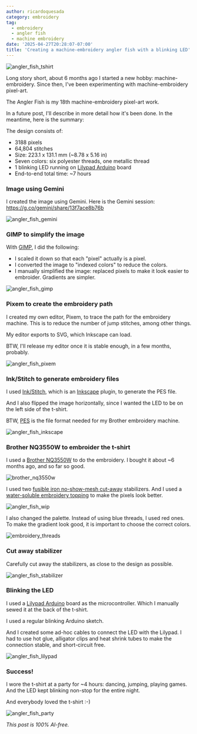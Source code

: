 ```yaml
---
author: ricardoquesada
category: embroidery
tag:
  - embroidery
  - angler fish
  - machine embroidery
date: '2025-04-27T20:28:07-07:00'
title: 'Creating a machine-embroidery angler fish with a blinking LED'
---
```


![angler_fish_tshirt](/images/angler_fish_tshirt.jpg)

Long story short, about 6 months ago I started a new hobby: machine-embroidery.
Since then, I've been experimenting with machine-embroidery pixel-art.

The Angler Fish is my 18th machine-embroidery pixel-art work.

In a future post, I'll describe in more detail how it's been done.
In the meantime, here is the summary:

The design consists of:

- 3188 pixels
- 64,804 stitches
- Size: 223.1 x 131.1 mm (~8.78 x 5.16 in)
- Seven colors: six polyester threads, one metallic thread
- 1 blinking LED running on [Lilypad Arduino][lilypad_arduino] board
- End-to-end total time: ~7 hours

### Image using Gemini

I created the image using Gemini. Here is the Gemini session: https://g.co/gemini/share/13f7ace8b76b

![angler_fish_gemini](/images/angler_fish_gemini_prompt.jpeg)

### GIMP to simplify the image

With [GIMP], I did the following:

- I scaled it down so that each "pixel" actually is a pixel.
- I converted the image to "indexed colors" to reduce the colors.
- I manually simplified the image: replaced pixels to make it look easier to embroider. Gradients are simpler.
 
![angler_fish_gimp](/images/angler_fish_gimp.jpeg)

### Pixem to create the embroidery path

I created my own editor, Pixem, to trace the path for the embroidery machine.
This is to reduce the number of jump stitches, among other things.

My editor exports to SVG, which Inkscape can load.

BTW, I'll release my editor once it is stable enough, in a few months, probably.

![angler_fish_pixem](/images/angler_fish_pixem.jpeg)

### Ink/Stitch to generate embroidery files

I used [Ink/Stitch][inkstitch],
which is an [Inkscape][inkscape] plugin, to generate the PES file.

And I also flipped the image horizontally,
since I wanted the LED to be on the left side of the t-shirt.

BTW, [PES][pes_file_format] is the file format needed for my Brother embroidery machine.

![angler_fish_inkscape](/images/angler_fish_inkscape.jpeg)

### Brother NQ3550W to embroider the t-shirt

I used a [Brother NQ3550W][brother_nq3550w] to do the embroidery.
I bought it about ~6 months ago, and so far so good.

![brother_nq3550w](/images/brother_nq3550w.jpeg)

I used two [fusible iron no-show-mesh cut-away][fusible_stabilizer] stabilizers.
And I used a [water-soluble embroidery topping][embroidery_topping] to make the pixels look better.

![angler_fish_wip](/images/angler_fish_wip.jpg)

I also changed the palette.
Instead of using blue threads, I used red ones.
To make the gradient look good, it is important to choose the correct colors.

![embroidery_threads](/images/embroidery_threads.jpg)

### Cut away stabilizer

Carefully cut away the stabilizers, as close to the design as possible.

![angler_fish_stabilizer](/images/angler_fish_stabilizer.jpg)

### Blinking the LED

I used a [Lilypad Arduino][lilypad_arduino] board as the microcontroller.
Which I manually sewed it at the back of the t-shirt.

I used a regular blinking Arduino sketch. 

And I created some ad-hoc cables to connect the LED with the Lilypad.
I had to use hot glue, alligator clips and heat shrink tubes to make the connection stable,
and short-circuit free.

![angler_fish_lilypad](/images/angler_fish_lilypad.jpg)

### Success!

I wore the t-shirt at a party for ~4 hours: dancing, jumping, playing games.
And the LED kept blinking non-stop for the entire night. 

And everybody loved the t-shirt :-)

![angler_fish_party](/images/angler_fish_party.jpg)


*This post is 100% AI-free.*

[pes_file_format]: https://docs.fileformat.com/misc/pes/
[brother_nq3550w]: https://www.brother-usa.com/products/nq3550w
[fusible_stabilizer]: https://www.amazon.com/dp/B08D6PMW6C?ref_=pe_386300_442618370_TE_sc_as_ri_0&th=1
[embroidery_topping]: https://www.amazon.com/dp/B0CSBZHXWP?ref=ppx_yo2ov_dt_b_fed_asin_title&th=1
[GIMP]: https://www.gimp.org/
[inkstitch]: https://www.inkstitch.org
[inkscape]: https://www.inkscape.org
[lilypad_arduino]: https://docs.arduino.cc/retired/boards/lilypad-arduino-usb/
[fruit_of_loom]: https://www.fruit.com/
